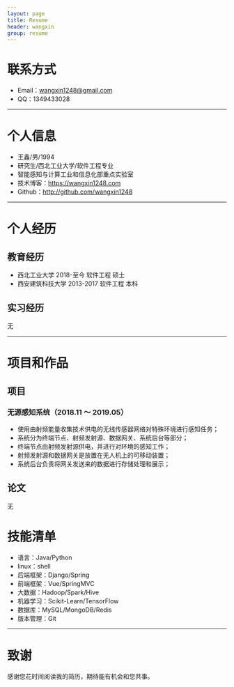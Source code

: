 ```yaml
---
layout: page
title: Resume
header: wangxin
group: resume
---
```

# 联系方式

- Email：wangxin1248@gmail.com
- QQ：1349433028

---

# 个人信息

 - 王鑫/男/1994
 - 研究生/西北工业大学/软件工程专业
 - 智能感知与计算工业和信息化部重点实验室
 - 技术博客：https://wangxin1248.com
 - Github：http://github.com/wangxin1248

---

# 个人经历

## 教育经历

-  西北工业大学 2018-至今 软件工程 硕士
-  西安建筑科技大学 2013-2017 软件工程 本科

## 实习经历

无

---

# 项目和作品

## 项目

### 无源感知系统（2018.11 ～ 2019.05）

- 使用由射频能量收集技术供电的无线传感器网络对特殊环境进行感知任务；
- 系统分为终端节点、射频发射源、数据网关、系统后台等部分；
- 终端节点由射频发射源供电，并进行对环境的感知工作；
- 射频发射源和数据网关是放置在无人机上的可移动装置；
- 系统后台负责将网关发送来的数据进行存储处理和展示；

## 论文

无

# 技能清单

- 语言：Java/Python
- linux：shell
- 后端框架：Django/Spring
- 前端框架：Vue/SpringMVC
- 大数据：Hadoop/Spark/Hive
- 机器学习：Scikit-Learn/TensorFlow
- 数据库：MySQL/MongoDB/Redis
- 版本管理：Git

---

# 致谢
感谢您花时间阅读我的简历，期待能有机会和您共事。

